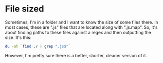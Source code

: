 # File sized

Sometimes, I'm in a folder and I want to know the size of some files there. In
most cases, these are ".js" files that are located along with ".js.map". So,
it's about finding paths to these files against a regex and then outputting the
size. It's this:

```bash
du -ah `find ./ | grep ".js$"`
```

However, I'm pretty sure there is a better, shorter, cleaner version of it.
